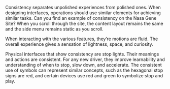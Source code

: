 Consistency separates unpolished experiences from polished ones. When designing interfaces, operations should use similar
elements for achieving similar tasks. Can you find an example of consistency on the Nasa Gene Site? When you scroll through
the site, the content layout remains the same and the side menu remains static as you scroll. 

When interacting with the various features, they’re motions are fluid. The overall experience gives a sensation of lightness, 
space, and curiosity.

Physical interfaces that show consistency are stop lights. Their meanings and actions are consistent.
For any new driver, they improve learnability and understanding of when to stop, slow down, and accelerate. 
The consistent use of symbols can represent similar concepts, such as the hexagonal stop signs are red, and 
certain devices use red and green to symbolize stop and play.
